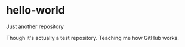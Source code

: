# hello-world
Just another repository

Though it's actually a test repository.
Teaching me how GitHub works.
